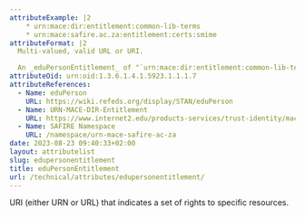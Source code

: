```yaml
---
attributeExample: |2
    * urn:mace:dir:entitlement:common-lib-terms
    * urn:mace:safire.ac.za:entitlement:certs:smime
attributeFormat: |2
  Multi-valued, valid URL or URI.

  An _eduPersonEntitlement_ of "`urn:mace:dir:entitlement:common-lib-terms`" will be generated by SAFIRE IF _eduPersonEntitlement_ is NOT supplied by the identity provider AND ( either [_eduPersonAffiliation_](/technical/attributes/edupersonaffiliation/) contains ( "`member`" OR "`library-walk-in`" ) OR ( [_eduPersonAffiliation_](/technical/attributes/edupersonaffiliation/) contains ( "`member@scope`" OR "`library-walk-in@scope`" ) where `scope` is limited to the first `<shibmd:Scope>` recorded in metadata ) ).
attributeOid: urn:oid:1.3.6.1.4.1.5923.1.1.1.7
attributeReferences:
  - Name: eduPerson
    URL: https://wiki.refeds.org/display/STAN/eduPerson
  - Name: URN-MACE-DIR-Entitlement
    URL: https://www.internet2.edu/products-services/trust-identity/mace-registries/urnmace-namespace/urn-mace-dir-registry/urn-mace-dir-entitlement/
  - Name: SAFIRE Namespace
    URL: /namespace/urn-mace-safire-ac-za
date: 2023-08-23 09:40:33+02:00
layout: attributelist
slug: edupersonentitlement
title: eduPersonEntitlement
url: /technical/attributes/edupersonentitlement/
---
```


URI (either URN or URL) that indicates a set of rights to specific resources.

